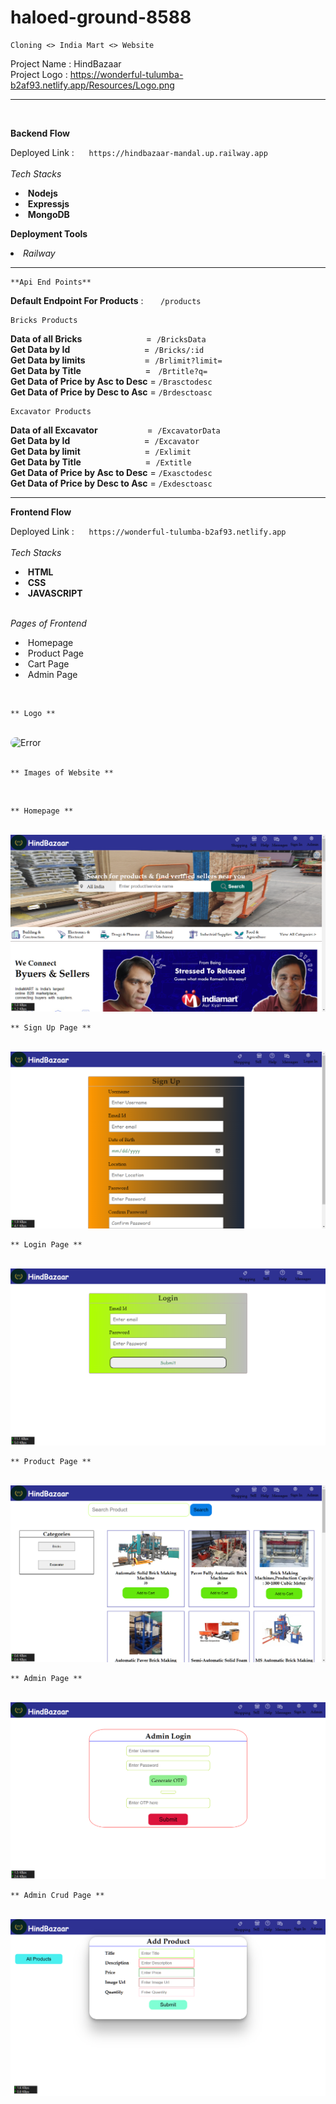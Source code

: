 # haloed-ground-8588

    Cloning <> India Mart <> Website


Project Name : HindBazaar  
Project Logo : https://wonderful-tulumba-b2af93.netlify.app/Resources/Logo.png

**************************
<br>

**Backend Flow**

Deployed Link :&nbsp;&nbsp;&nbsp;&nbsp;&nbsp;&nbsp;`https://hindbazaar-mandal.up.railway.app`
<br>
<br>
*Tech Stacks*
<ul>
    <li>&nbsp;<b>Nodejs</b></li>   
    <li>&nbsp;<b>Expressjs</b></li>    
    <li>&nbsp;<b>MongoDB</b></li> 
</ul>

**Deployment Tools** <br>

<li><i>Railway</i></li>

-------------------------
 
    **Api End Points**  

<b>Default Endpoint For Products</b>  : &nbsp;&nbsp;&nbsp;&nbsp;&nbsp; `/products`


    Bricks Products

<b>Data of all Bricks</b> &nbsp;&nbsp;&nbsp;&nbsp;&nbsp;&nbsp;&nbsp;&nbsp;&nbsp;&nbsp;&nbsp;&nbsp;&nbsp;&nbsp;&nbsp;&nbsp;&nbsp;&nbsp;&nbsp;&nbsp;&nbsp;&nbsp;&nbsp;&nbsp; =&nbsp;&nbsp;`/BricksData`   
<b>Get Data by Id</b> &nbsp;&nbsp;&nbsp;&nbsp;&nbsp;&nbsp;&nbsp;&nbsp;&nbsp;&nbsp;&nbsp;&nbsp;&nbsp;&nbsp;&nbsp;&nbsp;&nbsp;&nbsp;&nbsp;&nbsp;&nbsp;&nbsp;&nbsp;&nbsp;&nbsp;&nbsp;&nbsp;&nbsp; =&nbsp;&nbsp;`/Bricks/:id`  
<b>Get Data by limits</b>&nbsp;&nbsp;&nbsp;&nbsp;&nbsp;&nbsp;&nbsp;&nbsp;&nbsp;&nbsp;&nbsp;&nbsp;&nbsp;&nbsp;&nbsp;&nbsp;&nbsp;&nbsp;&nbsp;&nbsp;&nbsp;&nbsp;&nbsp;&nbsp;=&nbsp;&nbsp;`/Brlimit?limit=`         
<b>Get Data by Title</b> &nbsp;&nbsp;&nbsp;&nbsp;&nbsp;&nbsp;&nbsp;&nbsp;&nbsp;&nbsp;&nbsp;&nbsp;&nbsp;&nbsp;&nbsp;&nbsp;&nbsp;&nbsp;&nbsp;&nbsp;&nbsp;&nbsp;&nbsp;&nbsp; = &nbsp;&nbsp;`/Brtitle?q=`     
<b>Get Data of Price by Asc to Desc</b> = `/Brasctodesc`  
<b>Get Data of Price by Desc to Asc</b> = `/Brdesctoasc`

    Excavator Products       

<b>Data of all Excavator</b> &nbsp;&nbsp;&nbsp;&nbsp;&nbsp;&nbsp;&nbsp;&nbsp;&nbsp;&nbsp;&nbsp;&nbsp;&nbsp;&nbsp;&nbsp;&nbsp;&nbsp;&nbsp;&nbsp;=&nbsp;&nbsp;`/ExcavatorData`      
<b>Get Data by Id</b>&nbsp;&nbsp;&nbsp;&nbsp;&nbsp;&nbsp;&nbsp;&nbsp;&nbsp;&nbsp;&nbsp;&nbsp;&nbsp;&nbsp;&nbsp;&nbsp;&nbsp;&nbsp;&nbsp;&nbsp;&nbsp;&nbsp;&nbsp;&nbsp;&nbsp;&nbsp;&nbsp;&nbsp;&nbsp; =&nbsp;&nbsp;`/Excavator`         
<b>Get Data by limit</b>&nbsp;&nbsp;&nbsp;&nbsp;&nbsp;&nbsp;&nbsp;&nbsp;&nbsp;&nbsp;&nbsp;&nbsp;&nbsp;&nbsp;&nbsp;&nbsp;&nbsp;&nbsp;&nbsp;&nbsp;&nbsp;&nbsp;&nbsp;&nbsp;&nbsp; =&nbsp;&nbsp;`/Exlimit`         
<b>Get Data by Title</b>&nbsp;&nbsp;&nbsp;&nbsp;&nbsp;&nbsp;&nbsp;&nbsp;&nbsp;&nbsp;&nbsp;&nbsp;&nbsp;&nbsp;&nbsp;&nbsp;&nbsp;&nbsp;&nbsp;&nbsp;&nbsp;&nbsp;&nbsp;&nbsp;&nbsp; =&nbsp;&nbsp;`/Extitle`     
<b>Get Data of Price by Asc to Desc</b> = `/Exasctodesc`  
<b>Get Data of Price by Desc to Asc</b> = `/Exdesctoasc` 



--------------------------


**Frontend Flow**

Deployed Link :&nbsp;&nbsp;&nbsp;&nbsp;&nbsp;&nbsp;`https://wonderful-tulumba-b2af93.netlify.app`
<br>
<br>
*Tech Stacks*
<ul>
    <li>&nbsp;<b>HTML</b></li>   
    <li>&nbsp;<b>CSS</b></li>    
    <li>&nbsp;<b>JAVASCRIPT</b></li> 
</ul>
<br>
<i>Pages of Frontend</i>
<br>
<ul>
    <li>&nbsp;Homepage</li>   
    <li>&nbsp;Product Page</li>    
    <li>&nbsp;Cart Page</li>
    <li>&nbsp;Admin Page</li>
</ul>

<br>
      
    ** Logo **

<br>

<img width="40%" style="border-radius:100px" src="https://wonderful-tulumba-b2af93.netlify.app/Resources/Logo.png" alt="Error">

<br>

<br>

    ** Images of Website **


<br>

    ** Homepage **

<br>
<img src="Frontend/Resources/first.png" alt="Error">

<br>

    ** Sign Up Page **

<br>
<img src="Frontend/Resources/second.png" alt="Error">

<br>

    ** Login Page **

<br>
<img src="Frontend/Resources/third.png" alt="Error">

<br>

    ** Product Page **

<br>
<img src="Frontend/Resources/fourth.png" alt="Error">

<br>

    ** Admin Page **

<br>
<img src="Frontend/Resources/fifth.png" alt="Error">

<br>

    ** Admin Crud Page **

<br>
<img src="Frontend/Resources/sixth.png" alt="Error">